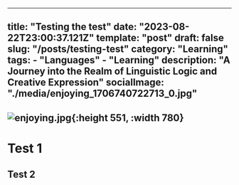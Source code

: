 ---
  title: "Testing the test"
  date: "2023-08-22T23:00:37.121Z"
  template: "post"
  draft: false
  slug: "/posts/testing-test"
  category: "Learning"
  tags:
    - "Languages"
    - "Learning"
  description: "A Journey into the Realm of Linguistic Logic and Creative Expression"
  socialImage: "./media/enjoying_1706740722713_0.jpg"
  ---
![enjoying.jpg](/media/enjoying_1706740722713_0.jpg){:height 551, :width 780}
-
# Test 1
## Test 2